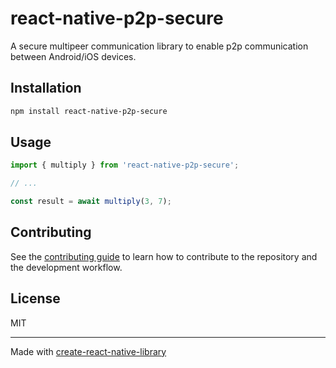 # react-native-p2p-secure

A secure multipeer communication library to enable p2p communication between Android/iOS devices.

## Installation

```sh
npm install react-native-p2p-secure
```

## Usage

```js
import { multiply } from 'react-native-p2p-secure';

// ...

const result = await multiply(3, 7);
```

## Contributing

See the [contributing guide](CONTRIBUTING.md) to learn how to contribute to the repository and the development workflow.

## License

MIT

---

Made with [create-react-native-library](https://github.com/callstack/react-native-builder-bob)
